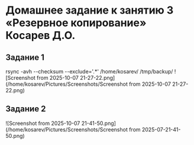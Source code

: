 # Домашнее задание к занятию 3 «Резервное копирование» Косарев Д.О.

## Задание 1
rsync -avh --checksum --exclude='.*' /home/kosarev/ /tmp/backup/
![Screenshot from 2025-10-07 21-27-22.png](/home/kosarev/Pictures/Screenshots/Screenshot from 2025-10-07 21-27-22.png)

## Задание 2
![Screenshot from 2025-10-07 21-41-50.png](/home/kosarev/Pictures/Screenshots/Screenshot from 2025-07-21-41-50.png)
